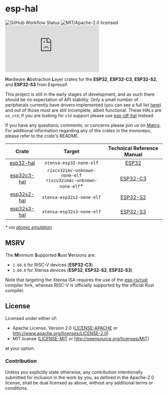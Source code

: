 # esp-hal

![GitHub Workflow Status](https://img.shields.io/github/workflow/status/esp-rs/esp-hal/CI?label=CI&logo=github&style=flat-square)
![MIT/Apache-2.0 licensed](https://img.shields.io/badge/license-MIT%2FApache--2.0-blue?style=flat-square)
[![Matrix](https://img.shields.io/matrix/esp-rs:matrix.org?label=join%20matrix&color=BEC5C9&logo=matrix&style=flat-square)](https://matrix.to/#/#esp-rs:matrix.org)

**H**ardware **A**bstraction **L**ayer crates for the **ESP32**, **ESP32-C3**, **ESP32-S2**, and **ESP32-S3** from Espressif.

This project is still in the early stages of development, and as such there should be no expectation of API stability. Only a small number of peripherals currently have drivers implemented (you can see a full list [here]) and out of those most are still incomplete, albeit functional. These HALs are `no_std`; if you are looking for `std` support please use [esp-idf-hal] instead.

If you have any questions, comments, or concerns please join us on [Matrix]. For additional information regarding any of the crates in the monorepo, please refer to the crate's README.

|     Crate     |                               Target                                | Technical Reference Manual |
| :-----------: | :-----------------------------------------------------------------: | :------------------------: |
|  [esp32-hal]  |                       `xtensa-esp32-none-elf`                       |          [ESP32]           |
| [esp32c3-hal] | `riscv32imc-unknown-none-elf`<br />`riscv32imac-unknown-none-elf`\* |         [ESP32-C3]         |
| [esp32s2-hal] |                      `xtensa-esp32s2-none-elf`                      |         [ESP32-S2]         |
| [esp32s3-hal] |                      `xtensa-esp32s3-none-elf`                      |         [ESP32-S3]         |

_\* via [atomic emulation]_

[here]: https://github.com/esp-rs/esp-hal/issues/19
[esp-idf-hal]: https://github.com/esp-rs/esp-idf-hal
[matrix]: https://matrix.to/#/#esp-rs:matrix.org
[esp32-hal]: https://github.com/esp-rs/esp-hal/tree/main/esp32-hal
[esp32c3-hal]: https://github.com/esp-rs/esp-hal/tree/main/esp32c3-hal
[esp32s2-hal]: https://github.com/esp-rs/esp-hal/tree/main/esp32s2-hal
[esp32s3-hal]: https://github.com/esp-rs/esp-hal/tree/main/esp32s3-hal
[esp32]: https://www.espressif.com/sites/default/files/documentation/esp32_technical_reference_manual_en.pdf
[esp32-c3]: https://www.espressif.com/sites/default/files/documentation/esp32-c3_technical_reference_manual_en.pdf
[esp32-s2]: https://www.espressif.com/sites/default/files/documentation/esp32-s2_technical_reference_manual_en.pdf
[esp32-s3]: https://www.espressif.com/sites/default/files/documentation/esp32-s3_technical_reference_manual_en.pdf
[atomic emulation]: https://github.com/esp-rs/riscv-atomic-emulation-trap

## MSRV

The **M**inimum **S**upported **R**ust **V**ersions are:

- `1.60.0` for RISC-V devices (**ESP32-C3**)
- `1.60.0` for Xtensa devices (**ESP32**, **ESP32-S2**, **ESP32-S3**)

Note that targeting the Xtensa ISA requires the use of the [esp-rs/rust] compiler fork, whereas RISC-V is officially supported by the official Rust compiler.

[esp-rs/rust]: https://github.com/esp-rs/rust

## License

Licensed under either of:

- Apache License, Version 2.0 ([LICENSE-APACHE](LICENSE-APACHE) or http://www.apache.org/licenses/LICENSE-2.0)
- MIT license ([LICENSE-MIT](LICENSE-MIT) or http://opensource.org/licenses/MIT)

at your option.

### Contribution

Unless you explicitly state otherwise, any contribution intentionally submitted for inclusion in
the work by you, as defined in the Apache-2.0 license, shall be dual licensed as above, without
any additional terms or conditions.
